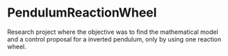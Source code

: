 # PendulumReactionWheel
Research project where the objective was to find the mathematical model and a control proposal for a inverted pendulum, only by using one reaction wheel.

